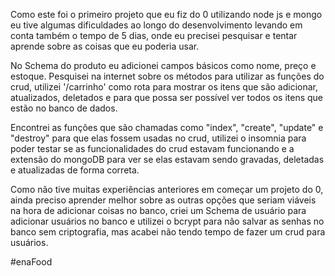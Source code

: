Como este foi o primeiro projeto que eu fiz do 0 utilizando node js e mongo eu tive algumas dificuldades ao longo do desenvolvimento levando em conta também o tempo de 5 dias, onde eu precisei pesquisar e tentar aprende sobre as coisas que eu poderia usar.
 
No Schema do produto eu adicionei campos básicos como nome, preço e estoque.
Pesquisei na internet sobre os métodos para utilizar as funções do crud, utilizei '/carrinho' como rota para mostrar os itens que são adicionar, atualizados, deletados e para que possa ser possível ver todos os itens que estão no banco de dados.

Encontrei as funções que são chamadas como "index", "create", "update" e "destroy" para que elas fossem usadas no crud, utilizei o insomnia para poder testar se as funcionalidades do crud estavam funcionando e a extensão do mongoDB para ver se elas estavam sendo gravadas, deletadas e atualizadas de forma correta.

Como não tive muitas experiências anteriores em começar um projeto do 0, ainda preciso aprender melhor sobre as outras opções que seriam viáveis na hora de adicionar coisas no banco, criei um Schema de usuário para adicionar usuários no banco e utilizei o bcrypt para não salvar as senhas no banco sem criptografia, mas acabei não tendo tempo de fazer um crud para usuários.

#enaFood
